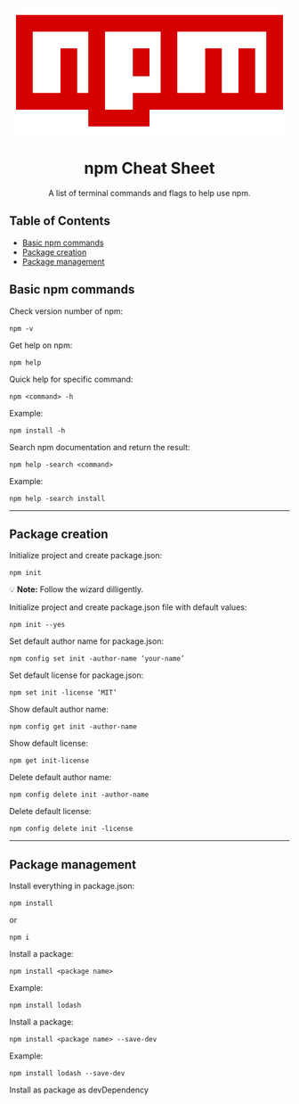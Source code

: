<p align="center">
  <img width="480" height="230" src="/img/npm-logo.png">
</p>

<h1 align="center">npm Cheat Sheet</h1>

<p align="center">
A list of terminal commands and flags to help use npm. 
</p>


## Table of Contents
* [Basic npm commands](#basic-command)
* [Package creation](#Pakg-cr)
* [Package management](#Pakg-magt)



<a name="basic-command"></a>
## Basic npm commands

Check version number of npm:

```
npm -v
```

Get help on npm:

```
npm help
```

Quick help for specific command:

```
npm <command> -h 
```
Example:

```
npm install -h
```

Search npm documentation and return the result:

```
npm help -search <command>
```
Example:

```
npm help -search install
```
<hr>

<a name="Pakg-cr"></a>
## Package creation

Initialize project and create package.json:

```
npm init
```
:bulb: **Note:** Follow the wizard dilligently.

Initialize project and create package.json file with default values:

```
npm init --yes
```

Set default author name for package.json:

```
npm config set init -author-name ‘your-name’
```

Set default license for package.json: 


```
npm set init -license ‘MIT’
```

Show default author name:


```
npm config get init -author-name
```

Show default license: 


```
npm get init-license
```

Delete default author name: 


```
npm config delete init -author-name
```


Delete default license:


```
npm config delete init -license 
```


 <hr>

<a name="Pakg-magt"></a>
## Package management

Install everything in package.json:


```
npm install
```

or 

```
npm i
```

Install a package:


```
npm install <package name>	
```

Example:

```
npm install lodash
```

Install a package:


```
npm install <package name> --save-dev 
```

Example:

```
npm install lodash --save-dev 
```





Install as package as devDependency
